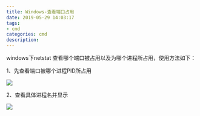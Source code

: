 ```yaml
---
title: Windows-查看端口占用
date: 2019-05-29 14:03:17
tags:
- cmd 
categories: cmd
description: 
---
```

windows下netstat 查看哪个端口被占用以及为哪个进程所占用，使用方法如下：

1、先查看端口被哪个进程PID所占用

![](584421-20180530145203393-594897555.png)

2、查看具体进程名并显示

![](584421-20180530145301312-56934847.png)
